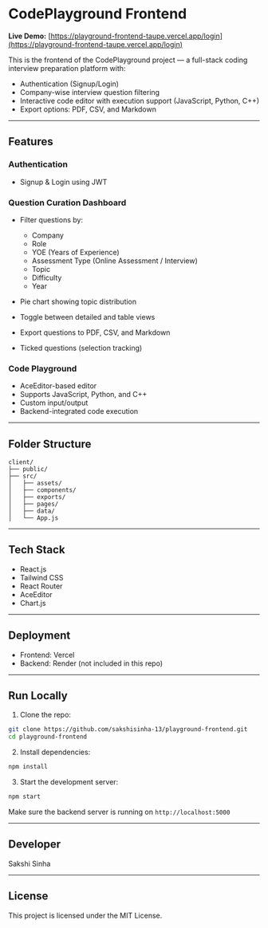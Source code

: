 # CodePlayground Frontend

**Live Demo:** [https://playground-frontend-taupe.vercel.app/login](https://playground-frontend-taupe.vercel.app/login)

This is the frontend of the CodePlayground project — a full-stack coding interview preparation platform with:

* Authentication (Signup/Login)
* Company-wise interview question filtering
* Interactive code editor with execution support (JavaScript, Python, C++)
* Export options: PDF, CSV, and Markdown

---

## Features

### Authentication

* Signup & Login using JWT

### Question Curation Dashboard

* Filter questions by:

  * Company
  * Role
  * YOE (Years of Experience)
  * Assessment Type (Online Assessment / Interview)
  * Topic
  * Difficulty
  * Year
* Pie chart showing topic distribution
* Toggle between detailed and table views
* Export questions to PDF, CSV, and Markdown
* Ticked questions (selection tracking)

### Code Playground

* AceEditor-based editor
* Supports JavaScript, Python, and C++
* Custom input/output
* Backend-integrated code execution

---

## Folder Structure

```
client/
├── public/
├── src/
│   ├── assets/
│   ├── components/
│   ├── exports/
│   ├── pages/
│   ├── data/
│   └── App.js
```

---

## Tech Stack

* React.js
* Tailwind CSS
* React Router
* AceEditor
* Chart.js

---

## Deployment

* Frontend: Vercel
* Backend: Render (not included in this repo)

---

## Run Locally

1. Clone the repo:

```bash
git clone https://github.com/sakshisinha-13/playground-frontend.git
cd playground-frontend
```

2. Install dependencies:

```bash
npm install
```

3. Start the development server:

```bash
npm start
```

Make sure the backend server is running on `http://localhost:5000`

---

## Developer

Sakshi Sinha

---

## License

This project is licensed under the MIT License.
